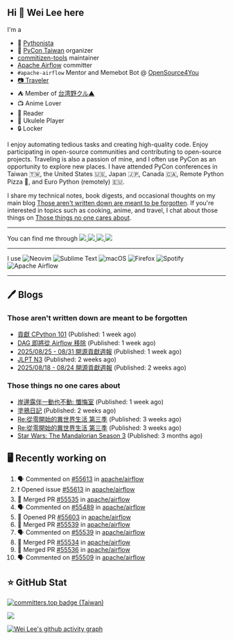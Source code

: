 ## Hi 👋 Wei Lee here

I'm a

* 🐍 [Pythonista](https://pycon-note.wei-lee.me/)
* 🐍 [PyCon Taiwan](https://tw.pycon.org/) organizer
* [commitizen-tools](https://github.com/commitizen-tools) maintainer
* [Apache Airflow](https://github.com/apache/airflow/) committer
* `#apache-airflow` Mentor and Memebot Bot @ [OpenSource4You](https://github.com/opensource4you/)
* [📷 Traveler](https://travlog.wei-lee.me/)
* ⛺ Member of [台湾野クル▲](https://twitter.com/Taiwannokuru)
* 📺 Anime Lover
* 📖 Reader
* 🎵 Ukulele Player
* 🔒 Locker

I enjoy automating tedious tasks and creating high-quality code. Enjoy participating in open-source communities and contributing to open-source projects. Traveling is also a passion of mine, and I often use PyCon as an opportunity to explore new places. I have attended PyCon conferences in Taiwan 🇹🇼, the United States 🇺🇸, Japan 🇯🇵, Canada 🇨🇦, Remote Python Pizza 🍕, and Euro Python (remotely) 🇪🇺.

I share my technical notes, book digests, and occasional thoughts on my main blog [Those aren't written down are meant to be forgotten](https://blog.wei-lee.me/). If you're interested in topics such as cooking, anime, and travel, I chat about those things on [Those things no one cares about](https://travlog.wei-lee.me/).


---

<p align="left">
You can find me through
  <a href="https://in.linkedin.com/in/clleew" target="blank">
    <img src="https://img.shields.io/badge/LinkedIn-0077B5?style=for-the-badge&logo=linkedin&logoColor=white" />
  </a>
  <a href="https://twitter.com/clleew" target="blank">
    <img src="https://img.shields.io/badge/Twitter-1DA1F2?style=for-the-badge&logo=twitter&logoColor=white" />
  </a>
  <a href="https://github.com/Lee-W/" target="blank">
    <img src="https://img.shields.io/badge/GitHub-100000?style=for-the-badge&logo=github&logoColor=white" />
  </a>
  <img src="https://img.shields.io/mastodon/follow/109323826846876448?domain=mtd.pythonasia.org" />
</p>

---

I use ![Neovim](https://img.shields.io/badge/NeoVim-%2357A143.svg?&style=for-the-badge&logo=neovim&logoColor=white) ![Sublime Text](https://img.shields.io/badge/sublime_text-%23575757.svg?style=for-the-badge&logo=sublime-text&logoColor=important) ![macOS](https://img.shields.io/badge/mac%20os-000000?style=for-the-badge&logo=macos&logoColor=F0F0F0) ![Firefox](https://img.shields.io/badge/Firefox-FF7139?style=for-the-badge&logo=Firefox-Browser&logoColor=white) ![Spotify](https://img.shields.io/badge/Spotify-1ED760?style=for-the-badge&logo=spotify&logoColor=white) ![Apache Airflow](https://img.shields.io/badge/Apache%20Airflow-017CEE?style=for-the-badge&logo=Apache%20Airflow&logoColor=white)

---


## 🖊️ Blogs

### Those aren't written down are meant to be forgotten

* [貢獻 CPython 101](https://blog.wei-lee.me/posts/tech/2025/09/contribute-to-cpython-your-first-step) (Published: 1 week ago)
* [DAG 即將從 Airflow 移除](https://blog.wei-lee.me/posts/tech/2025/09/removing-DAG-from-airflow) (Published: 1 week ago)
* [2025/08/25 - 08/31 開源貢獻週報](https://blog.wei-lee.me/posts/tech/2025/09/2025-08-25-08-31-open-source-report) (Published: 1 week ago)
* [JLPT N3](https://blog.wei-lee.me/posts/gossiping/2025/08/JLPT-N3) (Published: 2 weeks ago)
* [2025/08/18 - 08/24 開源貢獻週報](https://blog.wei-lee.me/posts/tech/2025/08/2025-08-18-08-24-open-source-report) (Published: 2 weeks ago)

### Those things no one cares about
 
 * [岸邊露伴一動也不動: 懺悔室](https://travlog.wei-lee.me/posts/review/2025/09/thus-spoke-kjishibe-rohan-at-a-confessional) (Published: 1 week ago)
 * [塗鴉日記](https://travlog.wei-lee.me/posts/review/2025/08/kakukakujikajika) (Published: 2 weeks ago)
 * [Re:從零開始的異世界生活 第三季](https://travlog.wei-lee.me/posts/review/2025/08/star-wars-the-mandalorian-season-3) (Published: 3 weeks ago)
 * [Re:從零開始的異世界生活 第三季](https://travlog.wei-lee.me/posts/review/2025/08/star-wars-the-mandalorian-season-3) (Published: 3 weeks ago)
 * [Star Wars: The Mandalorian Season 3](https://travlog.wei-lee.me/posts/review/2025/05/star-wars-the-mandalorian-season-3) (Published: 3 months ago)

## 🖥️ Recently working on

1. 🗣 Commented on [#55613](https://github.com/apache/airflow/issues/55613#issuecomment-3287615051) in [apache/airflow](https://github.com/apache/airflow)
2. ❗ Opened issue [#55613](https://github.com/apache/airflow/issues/55613) in [apache/airflow](https://github.com/apache/airflow)
3. 🎉 Merged PR [#55535](https://github.com/apache/airflow/pull/55535) in [apache/airflow](https://github.com/apache/airflow)
4. 🗣 Commented on [#55489](https://github.com/apache/airflow/issues/55489#issuecomment-3287166689) in [apache/airflow](https://github.com/apache/airflow)
5. 💪 Opened PR [#55603](https://github.com/apache/airflow/pull/55603) in [apache/airflow](https://github.com/apache/airflow)
6. 🎉 Merged PR [#55539](https://github.com/apache/airflow/pull/55539) in [apache/airflow](https://github.com/apache/airflow)
7. 🗣 Commented on [#55539](https://github.com/apache/airflow/pull/55539#issuecomment-3287090034) in [apache/airflow](https://github.com/apache/airflow)
8. 🎉 Merged PR [#55534](https://github.com/apache/airflow/pull/55534) in [apache/airflow](https://github.com/apache/airflow)
9. 🎉 Merged PR [#55536](https://github.com/apache/airflow/pull/55536) in [apache/airflow](https://github.com/apache/airflow)
10. 🗣 Commented on [#55509](https://github.com/apache/airflow/pull/55509#issuecomment-3282667834) in [apache/airflow](https://github.com/apache/airflow)


## ⭐ GitHub Stat

[![committers.top badge (Taiwan)](https://user-badge.committers.top/taiwan_public/Lee-W.svg)](https://user-badge.committers.top/taiwan_public/Lee-W)

[![](https://github-readme-stats.vercel.app/api?username=Lee-W&show_icons=true&hide_title=true&cache_seconds=86400)](https://github.com/anuraghazra/github-readme-stats)

[![Wei Lee's github activity graph](https://github-readme-activity-graph.vercel.app/graph?username=Lee-W&theme=dracula)](https://github.com/ashutosh00710/github-readme-activity-graph)
